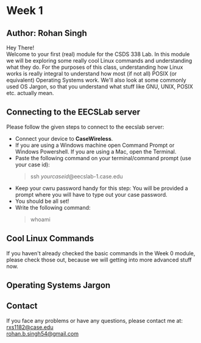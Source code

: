 # Week 1
## Author: Rohan Singh
Hey There!  
Welcome to your first (real) module for the CSDS 338 Lab. In this module we will be exploring some really cool Linux commands and understanding what they do. For the purposes of this class, understanding how Linux works is really integral to understand how most (if not all) POSIX (or equivalent) Operating Systems work. We'll also look at some commonly used OS Jargon, so that you understand what stuff like GNU, UNIX, POSIX etc. actually mean.  

## Connecting to the EECSLab server
Please follow the given steps to connect to the eecslab server:  
  - Connect your device to **CaseWireless**.  
  - If you are using a Windows machine open Command Prompt or Windows Powershell. If you are using a Mac, open the Terminal.  
  - Paste the following command on your terminal/command prompt (use your case id):  
    > ssh *yourcaseid*@eecslab-1.case.edu  
  - Keep your cwru password handy for this step: You will be provided a prompt where you will have to type out your case password.  
  - You should be all set!  
  - Write the following command:  
    > whoami

## Cool Linux Commands
If you haven't already checked the basic commands in the Week 0 module, please check those out, because we will getting into more advanced stuff now.  

## Operating Systems Jargon


## Contact 
If you face any problems or have any questions, please contact me at:  
rxs1182@case.edu  
rohan.b.singh54@gmail.com  


